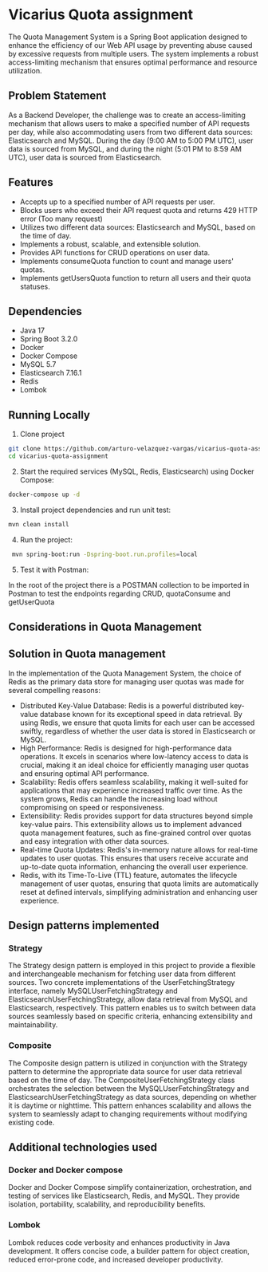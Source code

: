 # Vicarius Quota assignment

The Quota Management System is a Spring Boot application designed to enhance
the efficiency of our Web API usage by preventing abuse caused by excessive
requests from multiple users. The system implements a robust access-limiting
mechanism that ensures optimal performance and resource utilization.

## Problem Statement

As a Backend Developer, the challenge was to create an access-limiting mechanism
that allows users to make a specified number of API requests per day, while also
accommodating users from two different data sources: Elasticsearch and MySQL.
During the day (9:00 AM to 5:00 PM UTC), user data is sourced from MySQL,
and during the night (5:01 PM to 8:59 AM UTC), user data is sourced from Elasticsearch.

## Features
- Accepts up to a specified number of API requests per user.
- Blocks users who exceed their API request quota and returns 429 HTTP error (Too many request)
- Utilizes two different data sources: Elasticsearch and MySQL, based on the time of day.
- Implements a robust, scalable, and extensible solution.
- Provides API functions for CRUD operations on user data.
- Implements consumeQuota function to count and manage users' quotas.
- Implements getUsersQuota function to return all users and their quota statuses.

## Dependencies

- Java 17
- Spring Boot 3.2.0
- Docker
- Docker Compose
- MySQL 5.7
- Elasticsearch 7.16.1
- Redis
- Lombok

## Running Locally
1. Clone project 
```sh
git clone https://github.com/arturo-velazquez-vargas/vicarius-quota-assignment.git
cd vicarius-quota-assignment
```

2. Start the required services (MySQL, Redis, Elasticsearch) using Docker Compose:
```sh
docker-compose up -d
```

3. Install project dependencies and run unit test:
```sh
mvn clean install
```

4. Run the project:
```bash
 mvn spring-boot:run -Dspring-boot.run.profiles=local
```
5. Test it with Postman:

In the root of the project there is a POSTMAN collection to be imported in Postman to test
the endpoints regarding CRUD, quotaConsume and getUserQuota

## Considerations in Quota Management

## Solution in Quota management
In the implementation of the Quota Management System, the choice of Redis as the primary data store for managing user quotas was made for several compelling reasons:

- Distributed Key-Value Database: Redis is a powerful distributed key-value database known for its exceptional speed in data retrieval. By using Redis, we ensure that quota limits for each user can be accessed swiftly, regardless of whether the user data is stored in Elasticsearch or MySQL.
- High Performance: Redis is designed for high-performance data operations. It excels in scenarios where low-latency access to data is crucial, making it an ideal choice for efficiently managing user quotas and ensuring optimal API performance.
- Scalability: Redis offers seamless scalability, making it well-suited for applications that may experience increased traffic over time. As the system grows, Redis can handle the increasing load without compromising on speed or responsiveness.
- Extensibility: Redis provides support for data structures beyond simple key-value pairs. This extensibility allows us to implement advanced quota management features, such as fine-grained control over quotas and easy integration with other data sources.
- Real-time Quota Updates: Redis's in-memory nature allows for real-time updates to user quotas.  This ensures that users receive accurate and up-to-date quota information, enhancing the overall user experience.
- Redis, with its Time-To-Live (TTL) feature, automates the lifecycle management of user quotas, ensuring that quota limits are automatically reset at defined intervals, simplifying administration and enhancing user experience.

## Design patterns implemented 

### Strategy

The Strategy design pattern is employed in this project to provide a flexible and 
interchangeable mechanism for fetching user data from different sources. 
Two concrete implementations of the UserFetchingStrategy interface, 
namely MySQLUserFetchingStrategy and ElasticsearchUserFetchingStrategy, 
allow data retrieval from MySQL and Elasticsearch, respectively. This pattern 
enables us to switch between data sources seamlessly based on specific criteria, 
enhancing extensibility and maintainability.

### Composite
The Composite design pattern is utilized in conjunction with the Strategy pattern to 
determine the appropriate data source for user data retrieval based on the time of day. 
The CompositeUserFetchingStrategy class orchestrates the selection between the 
MySQLUserFetchingStrategy and ElasticsearchUserFetchingStrategy as data sources, 
depending on whether it is daytime or nighttime. This pattern enhances scalability 
and allows the system to seamlessly adapt to changing requirements without modifying 
existing code.


## Additional technologies used

### Docker and Docker compose

Docker and Docker Compose simplify containerization, orchestration,
and testing of services like Elasticsearch, Redis, and MySQL.
They provide isolation, portability, scalability, and reproducibility benefits.

### Lombok

Lombok reduces code verbosity and enhances productivity in Java development.
It offers concise code, a builder pattern for object creation, reduced error-prone code,
and increased developer productivity.